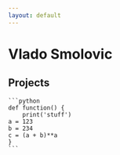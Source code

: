 ```yaml
---
layout: default
---
```


<!DOCTYPE html>
<head>
    <title>Vlado Smolovic</title>
</head>
<body>
    <h1> Vlado Smolovic</h1>
    <h2> Projects </h2>
    
    ```python
    def function() {
        print('stuff')
    a = 123
    b = 234
    c = (a + b)**a
    }
    ```
</body>
